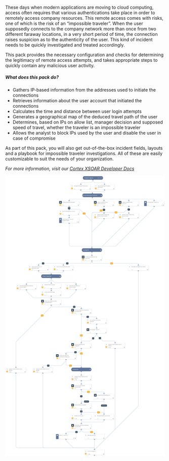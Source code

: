 These days when modern applications are moving to cloud computing, access often requires that various authentications take place in order to remotely access company resources. This remote access comes with risks, one of which is the risk of an “impossible traveler”. When the user supposedly connects to the company network more than once from two different faraway locations, in a very short period of time, the connection raises suspicion as to the authenticity of the user. This kind of incident needs to be quickly investigated and treated accordingly.

This pack provides the necessary configuration and checks for determining the legitimacy of remote access attempts, and takes appropriate steps to quickly contain any malicious user activity.

##### What does this pack do?
- Gathers IP-based information from the addresses used to initiate the connections
- Retrieves information about the user account that initiated the connections
- Calculates the time and distance between user login attempts
- Generates a geographical map of the deduced travel path of the user
- Determines, based on IPs on allow list, manager decision and supposed speed of travel, whether the traveler is an impossible traveler
- Allows the analyst to block IPs used by the user and disable the user in case of compromise


As part of this pack, you will also get out-of-the-box incident fields, layouts and a playbook for impossible traveler investigations. All of these are easily customizable to suit the needs of your organization.

_For more information, visit our [Cortex XSOAR Developer Docs](https://xsoar.pan.dev/docs/reference/playbooks/impossible-traveler)_

![Impossible_Traveler](binary_files/Impossible_Traveler.png)
